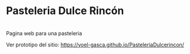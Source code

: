 # Pasteleria Dulce Rincón
<br>
Pagina web para una pasteleria

Ver prototipo del sitio: https://yoel-gasca.github.io/PasteleriaDulcerincon/
